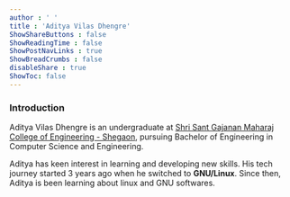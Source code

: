 ```yaml
---
author : ' '
title : 'Aditya Vilas Dhengre'
ShowShareButtons : false
ShowReadingTime : false
ShowPostNavLinks : true
ShowBreadCrumbs : false
disableShare : true
ShowToc: false
---
```


### Introduction

Aditya Vilas Dhengre is an undergraduate at [Shri Sant Gajanan Maharaj College of Engineering - Shegaon](https://ssgmce.ac.in/),
pursuing Bachelor of Engineering in Computer Science and Engineering. 

Aditya has keen interest in learning and developing new skills.
His tech journey started 3 years ago when he switched to **GNU/Linux**. Since then, Aditya is been learning about linux and GNU softwares.
<!-- and he can perform installation and management of any linux distro, service management, drive management(including drive encryption), networking and etc.   -->

<!-- ### Aditya's skillset -->
<!-- - C programming -->
<!-- - Bash scripting -->
<!-- - Networking  -->
<!-- - Virtualization (automated) -->
<!---->
<!-- ### Languages Spoken -->
<!-- | Language | Fluency   | -->
<!-- | -------- | -------   | -->
<!-- | English  | Improving | -->
<!-- | Marathi  | Fluent    | -->
<!-- | Hindi    | Fluent    | -->

 

